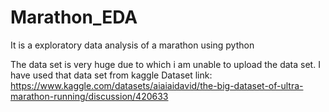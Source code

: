 # Marathon_EDA
It is a exploratory data analysis of a marathon using python

The data set is very huge due to which i am unable to upload the data set. I have used that data set from kaggle
Dataset link: https://www.kaggle.com/datasets/aiaiaidavid/the-big-dataset-of-ultra-marathon-running/discussion/420633
